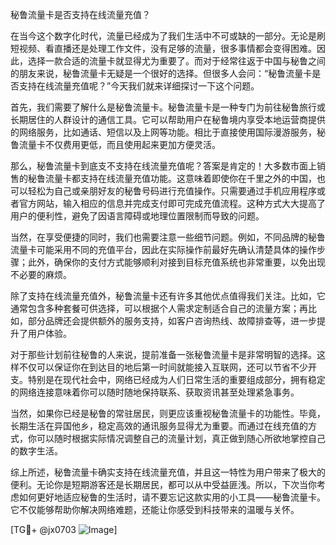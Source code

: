 秘鲁流量卡是否支持在线流量充值？

在当今这个数字化时代，流量已经成为了我们生活中不可或缺的一部分。无论是刷短视频、看直播还是处理工作文件，没有足够的流量，很多事情都会变得困难。因此，选择一款合适的流量卡就显得尤为重要了。而对于经常往返于中国与秘鲁之间的朋友来说，秘鲁流量卡无疑是一个很好的选择。但很多人会问：“秘鲁流量卡是否支持在线流量充值呢？”今天我们就来详细探讨一下这个问题。

首先，我们需要了解什么是秘鲁流量卡。秘鲁流量卡是一种专门为前往秘鲁旅行或长期居住的人群设计的通信工具。它可以帮助用户在秘鲁境内享受本地运营商提供的网络服务，比如通话、短信以及上网等功能。相比于直接使用国际漫游服务，秘鲁流量卡不仅费用更低，而且使用起来更加方便灵活。

那么，秘鲁流量卡到底支不支持在线流量充值呢？答案是肯定的！大多数市面上销售的秘鲁流量卡都支持在线流量充值功能。这意味着即使你在千里之外的中国，也可以轻松为自己或亲朋好友的秘鲁号码进行充值操作。只需要通过手机应用程序或者官方网站，输入相应的信息并完成支付即可完成充值流程。这种方式大大提高了用户的便利性，避免了因语言障碍或地理位置限制而导致的问题。

当然，在享受便捷的同时，我们也需要注意一些细节问题。例如，不同品牌的秘鲁流量卡可能采用不同的充值平台，因此在实际操作前最好先确认清楚具体的操作步骤；此外，确保你的支付方式能够顺利对接到目标充值系统也非常重要，以免出现不必要的麻烦。

除了支持在线流量充值外，秘鲁流量卡还有许多其他优点值得我们关注。比如，它通常包含多种套餐可供选择，可以根据个人需求定制适合自己的流量方案；再比如，部分品牌还会提供额外的服务支持，如客户咨询热线、故障排查等，进一步提升了用户体验。

对于那些计划前往秘鲁的人来说，提前准备一张秘鲁流量卡是非常明智的选择。这样不仅可以保证你在到达目的地后第一时间就能接入互联网，还可以节省不少开支。特别是在现代社会中，网络已经成为人们日常生活的重要组成部分，拥有稳定的网络连接意味着你可以随时随地保持联系、获取资讯甚至处理紧急事务。

当然，如果你已经是秘鲁的常驻居民，则更应该重视秘鲁流量卡的功能性。毕竟，长期生活在异国他乡，稳定高效的通讯服务显得尤为重要。而通过在线充值的方式，你可以随时根据实际情况调整自己的流量计划，真正做到随心所欲地掌控自己的数字生活。

综上所述，秘鲁流量卡确实支持在线流量充值，并且这一特性为用户带来了极大的便利。无论你是短期游客还是长期居民，都可以从中受益匪浅。所以，下次当你考虑如何更好地适应秘鲁的生活时，请不要忘记这款实用的小工具——秘鲁流量卡。它不仅能够帮助你解决网络难题，还能让你感受到科技带来的温暖与关怀。

[TG💪+ @jx0703 ![Image](https://github.com/user-attachments/assets/dbca1d08-cadb-493c-b0ec-ad6f7a83f270)]